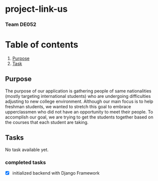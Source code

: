 # project-link-us
### Team DE052 

# Table of contents
1. [Purpose](#purpose)
2. [Task](#task)

## Purpose <a name="purpose"></a>
The purpose of our application is gathering people of same nationalities (mostly targeting international students) who are undergoing difficulties adjusting to new college environment. Although our main focus is to help freshman students, we wanted to stretch this goal to embrace upperclassmen who did not have an opportunity to meet their people. To accomplish our goal, we are trying to get the students together based on the courses that each student are taking.

## Tasks <a name="task"></a>
No task available yet.
### completed tasks
- [x] initialized backend with Django Framework